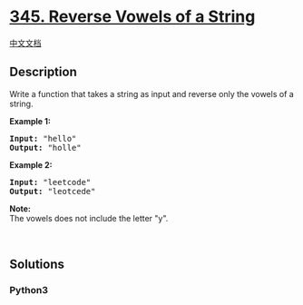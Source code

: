 # [345. Reverse Vowels of a String](https://leetcode.com/problems/reverse-vowels-of-a-string)

[中文文档](/leetcode/0300-0399/0345.Reverse%20Vowels%20of%20a%20String/README.md)

## Description

<p>Write a function that takes a string as input and reverse only the vowels of a string.</p>

<p><strong>Example 1:</strong></p>

<pre>
<strong>Input: </strong><span id="example-input-1-1">&quot;hello&quot;</span>
<strong>Output: </strong><span id="example-output-1">&quot;holle&quot;</span>
</pre>

<div>
<p><strong>Example 2:</strong></p>

<pre>
<strong>Input: </strong><span id="example-input-2-1">&quot;leetcode&quot;</span>
<strong>Output: </strong><span id="example-output-2">&quot;leotcede&quot;</span></pre>
</div>

<p><b>Note:</b><br />
The vowels does not include the letter &quot;y&quot;.</p>

<p>&nbsp;</p>


## Solutions

<!-- tabs:start -->

### **Python3**

```python

```

<!-- tabs:end -->
